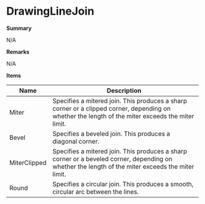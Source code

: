 # DrawingLineJoin

**Summary**

N/A

**Remarks**

N/A

**Items**

|Name|Description|
|---|---|
|Miter|Specifies a mitered join. This produces a sharp corner or a clipped corner, depending on whether the length of the miter exceeds the miter limit.|
|Bevel|Specifies a beveled join. This produces a diagonal corner.|
|MiterClipped|Specifies a mitered join. This produces a sharp corner or a beveled corner, depending on whether the length of the miter exceeds the miter limit.|
|Round|Specifies a circular join. This produces a smooth, circular arc between the lines.|

